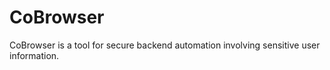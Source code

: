 # CoBrowser

CoBrowser is a tool for secure backend automation involving sensitive user information.
